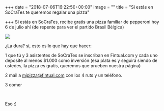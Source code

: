 +++
date = "2018-07-06T16:22:50+00:00"
image = ""
title = "Si estás en SoCraTes te queremos regalar una pizza"

+++
Si estás en SoCraTes, recibe gratis una pizza familiar de pepperoni hoy 6 de julio ahí (de repente para ver el partido Brasil Bélgica)

![](/uploads/pizza-1344720_640.jpg)

¿La dura? si, esto es lo que hay que hacer:

1 que tú y 3 asistentes de SoCraTes se inscriban en Fintual.com y cada uno deposite al menos $1.000 como inversión (esa plata es y seguirá siendo de ustedes, la pizza es gratis, queremos que prueben nuestra página)

2 mail a mipizza@fintual.com con los 4 ruts y un teléfono.

3 comer

<br>

Eso :)